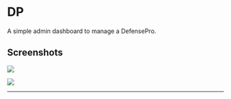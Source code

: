 # DP
A simple admin dashboard to manage a DefensePro.

## Screenshots

<kbd><img src="https://raw.githubusercontent.com/alexfrancow/DP/dev/PoC/1.png" /></kbd>

<kbd><img src="https://raw.githubusercontent.com/alexfrancow/DP/dev/PoC/2.png" /></kbd>

---
